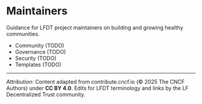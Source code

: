 # Maintainers

Guidance for LFDT project maintainers on building and growing healthy communities.

- Community (TODO)
- Governance (TODO)
- Security (TODO)
- Templates (TODO)


---
*Attribution:* Content adapted from contribute.cncf.io (© 2025 The CNCF Authors) under **CC BY 4.0**. 
Edits for LFDT terminology and links by the LF Decentralized Trust community.


